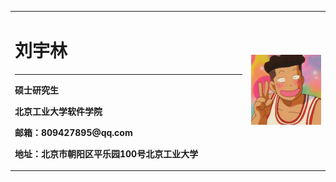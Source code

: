 <table border="0">
  <tr>
    <td width="75%">
      <h1>刘宇林</h1>
      <hr/>
      <p><b>硕士研究生</b></p>
      <p><b>北京工业大学软件学院</b></p>
      <p><b>邮箱：809427895@qq.com</b></p>
      <p><b>地址：北京市朝阳区平乐园100号北京工业大学</b></p>
    </td>
    <td width="25%">
      <img src="/photo.jpeg" width="100%">      
    </td>
  </tr>
</table>
